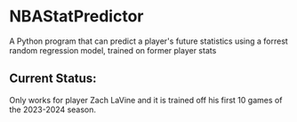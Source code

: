 # NBAStatPredictor
A Python program that can predict a player's future statistics using a forrest random regression model, trained on former player stats

## Current Status:
Only works for player Zach LaVine and it is trained off his first 10 games of the 2023-2024 season.
